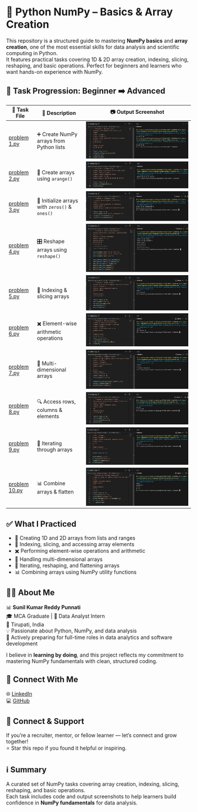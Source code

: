 # 🧵 Python NumPy – Basics & Array Creation

This repository is a structured guide to mastering **NumPy basics** and **array creation**, one of the most essential skills for data analysis and scientific computing in Python.  
It features practical tasks covering 1D & 2D array creation, indexing, slicing, reshaping, and basic operations. Perfect for beginners and learners who want hands-on experience with NumPy.

## 📂 Task Progression: Beginner ➡️ Advanced

| 🧪 Task File | 📄 Description | 📷 Output Screenshot |
|--------------|----------------|-------------------|
[problem 1.py](Basics%20and%20Array%20Creation%20in%20numpy/problem%201.py) | ➕ Create NumPy arrays from Python lists | ![problem 1](problem%201.png)  
[problem 2.py](Basics%20and%20Array%20Creation%20in%20numpy/problem%202.py) | 🔢 Create arrays using `arange()` | ![problem 2](problem%202.png)  
[problem 3.py](Basics%20and%20Array%20Creation%20in%20numpy/problem%203.py) | 🧮 Initialize arrays with `zeros()` & `ones()` | ![problem 3](problem%203.png)  
[problem 4.py](Basics%20and%20Array%20Creation%20in%20numpy/problem%204.py) | 🎛️ Reshape arrays using `reshape()` | ![problem 4](problem%204.png)  
[problem 5.py](Basics%20and%20Array%20Creation%20in%20numpy/problem%205.py) | 🔄 Indexing & slicing arrays | ![problem 5](problem%205.png)  
[problem 6.py](Basics%20and%20Array%20Creation%20in%20numpy/problem%206.py) | ✖️ Element-wise arithmetic operations | ![problem 6](problem%206.png)  
[problem 7.py](Basics%20and%20Array%20Creation%20in%20numpy/problem%207.py) | 🧊 Multi-dimensional arrays | ![problem 7](problem%207.png)  
[problem 8.py](Basics%20and%20Array%20Creation%20in%20numpy/problem%208.py) | 🔍 Access rows, columns & elements | ![problem 8](problem%208.png)  
[problem 9.py](Basics%20and%20Array%20Creation%20in%20numpy/problem%209.py) | 🔗 Iterating through arrays | ![problem 9](problem%209.png)  
[problem 10.py](Basics%20and%20Array%20Creation%20in%20numpy/problem%2010.py) | 📊 Combine arrays & flatten | ![problem 10](problem%2010.png)  



## ✅ What I Practiced
- 📌 Creating 1D and 2D arrays from lists and ranges  
- 🔄 Indexing, slicing, and accessing array elements  
- ✖️ Performing element-wise operations and arithmetic  
- 🧊 Handling multi-dimensional arrays  
- 🔗 Iterating, reshaping, and flattening arrays  
- 📊 Combining arrays using NumPy utility functions  

## 👨‍💻 About Me
📊 **Sunil Kumar Reddy Punnati**  
🎓 MCA Graduate | 💼 Data Analyst Intern  
📍 Tirupati, India  
💡 Passionate about Python, NumPy, and data analysis  
🚀 Actively preparing for full-time roles in data analytics and software development  

I believe in **learning by doing**, and this project reflects my commitment to mastering NumPy fundamentals with clean, structured coding.

## 🔗 Connect With Me
🌐 [LinkedIn](https://www.linkedin.com/in/sunil-kumar-reddy-punnati-a0a279308/)  
💻 [GitHub](https://github.com/sunilkumarreddypunnati/Basics-and-Array-creations-of-python-numpy)  

## 🙌 Connect & Support
If you’re a recruiter, mentor, or fellow learner — let’s connect and grow together!  
⭐ Star this repo if you found it helpful or inspiring.

## ℹ️ Summary
A curated set of NumPy tasks covering array creation, indexing, slicing, reshaping, and basic operations.  
Each task includes code and output screenshots to help learners build confidence in **NumPy fundamentals** for data analysis.
